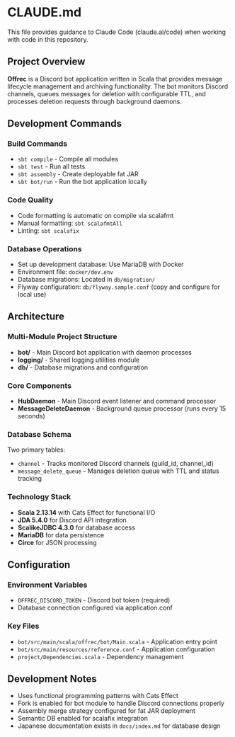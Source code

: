 # CLAUDE.md

This file provides guidance to Claude Code (claude.ai/code) when working with code in this repository.

## Project Overview

**Offrec** is a Discord bot application written in Scala that provides message lifecycle management and archiving functionality. The bot monitors Discord channels, queues messages for deletion with configurable TTL, and processes deletion requests through background daemons.

## Development Commands

### Build Commands
- `sbt compile` - Compile all modules
- `sbt test` - Run all tests
- `sbt assembly` - Create deployable fat JAR
- `sbt bot/run` - Run the bot application locally

### Code Quality
- Code formatting is automatic on compile via scalafmt
- Manual formatting: `sbt scalafmtAll`
- Linting: `sbt scalafix`

### Database Operations
- Set up development database: Use MariaDB with Docker
- Environment file: `docker/dev.env` 
- Database migrations: Located in `db/migration/`
- Flyway configuration: `db/flyway.sample.conf` (copy and configure for local use)

## Architecture

### Multi-Module Project Structure
- **bot/** - Main Discord bot application with daemon processes
- **logging/** - Shared logging utilities module  
- **db/** - Database migrations and configuration

### Core Components
- **HubDaemon** - Main Discord event listener and command processor
- **MessageDeleteDaemon** - Background queue processor (runs every 15 seconds)

### Database Schema
Two primary tables:
- `channel` - Tracks monitored Discord channels (guild_id, channel_id)
- `message_delete_queue` - Manages deletion queue with TTL and status tracking

### Technology Stack
- **Scala 2.13.14** with Cats Effect for functional I/O
- **JDA 5.4.0** for Discord API integration
- **ScalikeJDBC 4.3.0** for database access
- **MariaDB** for data persistence
- **Circe** for JSON processing

## Configuration

### Environment Variables
- `OFFREC_DISCORD_TOKEN` - Discord bot token (required)
- Database connection configured via application.conf

### Key Files
- `bot/src/main/scala/offrec/bot/Main.scala` - Application entry point
- `bot/src/main/resources/reference.conf` - Application configuration
- `project/Dependencies.scala` - Dependency management

## Development Notes

- Uses functional programming patterns with Cats Effect
- Fork is enabled for bot module to handle Discord connections properly
- Assembly merge strategy configured for fat JAR deployment
- Semantic DB enabled for scalafix integration
- Japanese documentation exists in `docs/index.md` for database design

